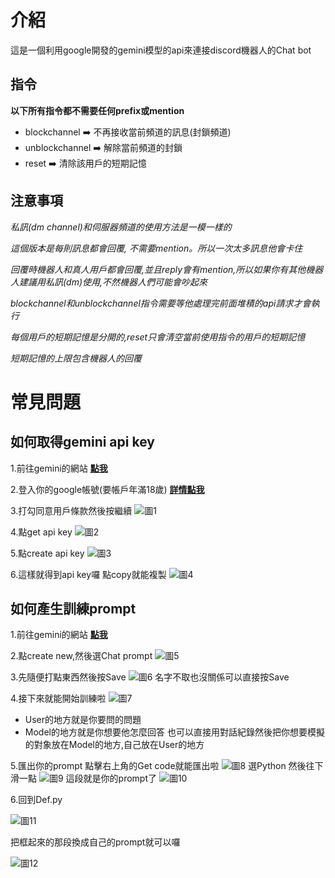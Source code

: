 # 介紹
這是一個利用google開發的gemini模型的api來連接discord機器人的Chat bot
## 指令
**以下所有指令都不需要任何prefix或mention**
* blockchannel ➡️ 不再接收當前頻道的訊息(封鎖頻道)
* unblockchannel ➡️ 解除當前頻道的封鎖
* reset ➡️ 清除該用戶的短期記憶
## 注意事項
*私訊(dm channel)和伺服器頻道的使用方法是一模一樣的*

*這個版本是每則訊息都會回覆, 不需要mention。所以一次太多訊息他會卡住*

*回覆時機器人和真人用戶都會回覆,並且reply會有mention,所以如果你有其他機器人建議用私訊(dm)使用,不然機器人們可能會吵起來*

*blockchannel和unblockchannel指令需要等他處理完前面堆積的api請求才會執行*

*每個用戶的短期記憶是分開的,reset只會清空當前使用指令的用戶的短期記憶*

*短期記憶的上限包含機器人的回覆*


# 常見問題
## 如何取得gemini api key
1.前往gemini的網站 [**點我**](<https://makersuite.google.com/>)

2.登入你的google帳號(要帳戶年滿18歲) [**詳情點我**](<https://ai.google.dev/available_regions?hl=zh-tw>)

3.打勾同意用戶條款然後按繼續
![圖1](https://media.discordapp.net/attachments/1128696283276783688/1194674355217641512/image.png?ex=65b13632&is=659ec132&hm=4a068bf88e4cac46219dfbc4c80596a784c0e9f2a1bae6f58f09f836dd5f43b2&=&format=webp&quality=lossless&width=1081&height=570)

4.點get api key
![圖2](https://media.discordapp.net/attachments/1128696283276783688/1194675382012624986/image.png?ex=65b13727&is=659ec227&hm=e5a35f34c4dc5b2f558222977076d3d075539895c02219db7f53d77c4d1ac816&=&format=webp&quality=lossless&width=1081&height=562)

5.點create api key
![圖3](https://media.discordapp.net/attachments/1128696283276783688/1194675688846930070/image.png?ex=65b13770&is=659ec270&hm=bba87747b250fa3a6c5774807866428af5721e3fc63f65ceea485a80b24a457b&=&format=webp&quality=lossless&width=1081&height=571)

6.這樣就得到api key囉 點copy就能複製
![圖4](https://media.discordapp.net/attachments/1128696283276783688/1194676224111431831/image.png?ex=65b137ef&is=659ec2ef&hm=8cc21d0ecdf0d428d8d15d052e8494c1597808ecda401848db788ed4c1ba461a&=&format=webp&quality=lossless&width=1081&height=570)

## 如何產生訓練prompt
1.前往gemini的網站 [**點我**](<https://makersuite.google.com/>)

2.點create new,然後選Chat prompt
![圖5](https://media.discordapp.net/attachments/1141922914178977946/1194679445739552818/image.png?ex=65b13aef&is=659ec5ef&hm=04155b8a51654cd61d85d3bcef075bfb3766c64a0d9d1ba61ad9226adb73f765&=&format=webp&quality=lossless&width=1081&height=505)

3.先隨便打點東西然後按Save
![圖6](https://media.discordapp.net/attachments/1141922914178977946/1194679702577758300/image.png?ex=65b13b2d&is=659ec62d&hm=3ed1ae144bdc72472eed173b5d9452f28b640a93f86f3dbdf562bd59e4f0049d&=&format=webp&quality=lossless&width=1081&height=507)
名字不取也沒關係可以直接按Save

4.接下來就能開始訓練啦
![圖7](https://media.discordapp.net/attachments/1141922914178977946/1194680165784096858/image.png?ex=65b13b9b&is=659ec69b&hm=c00c283623122dcae087f1439166c9a24fc54e5ada7e489a6114295c679db89d&=&format=webp&quality=lossless&width=1081&height=507)

* User的地方就是你要問的問題
* Model的地方就是你想要他怎麼回答
也可以直接用對話紀錄然後把你想要模擬的對象放在Model的地方,自己放在User的地方

5.匯出你的prompt
點擊右上角的Get code就能匯出啦
![圖8](https://media.discordapp.net/attachments/1141922914178977946/1194680597700935871/image.png?ex=65b13c02&is=659ec702&hm=e64e5f6a8ac662ec198b5c3c527b884113cee0bf7b8b58d7a8e4242ef133ab00&=&format=webp&quality=lossless&width=1081&height=507)
選Python 然後往下滑一點
![圖9](https://media.discordapp.net/attachments/1141922914178977946/1194680841733935204/image.png?ex=65b13c3c&is=659ec73c&hm=afe977493e77b2c8ada07a176fb9d08e1357251e83eaa99985281b546ff05d68&=&format=webp&quality=lossless&width=1058&height=662)
這段就是你的prompt了
![圖10](https://media.discordapp.net/attachments/1141922914178977946/1194681056675246212/image.png?ex=65b13c70&is=659ec770&hm=2c1790bc3ffd202fc163006dd9edb8a19c254ed42c0b4fccddfefd65aa976a0f&=&format=webp&quality=lossless&width=1073&height=662)

6.回到Def.py

![圖11](https://media.discordapp.net/attachments/1141922914178977946/1194681305082900480/image.png?ex=65b13cab&is=659ec7ab&hm=b17ce7b59c3ab113e0a8d399a347bbc2d208bcc5bf9eb3fac4dc3518584e210d&=&format=webp&quality=lossless&width=722&height=662)

把框起來的那段換成自己的prompt就可以囉

![圖12](https://media.discordapp.net/attachments/1141922914178977946/1194681593520984184/image.png?ex=65b13cf0&is=659ec7f0&hm=7adb953e49323047878352ebd19c206eeab0181272cbbd524c0e68334bd28eb6&=&format=webp&quality=lossless&width=722&height=662)

